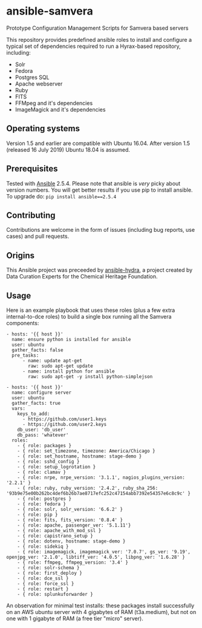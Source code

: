 # ansible-samvera
Prototype Configuration Management Scripts for Samvera based servers

This repository provides predefined ansible roles to install and configure a typical set of dependencies 
required to run a Hyrax-based repository, including:

* Solr
* Fedora
* Postgres SQL
* Apache webserver
* Ruby
* FITS
* FFMpeg and it's dependencies
* ImageMagick and it's dependencies

## Operating systems
Version 1.5 and earlier are compatible with Ubuntu 16.04.
After version 1.5 (released 16 July 2019) Ubuntu 18.04 is assumed.

## Prerequisites
Tested with [Ansible](https://docs.ansible.com/intro_installation.html) 2.5.4. Please note that ansible is *very* picky about version numbers. You will get better results if you use pip to install ansible. To upgrade do: `pip install ansible==2.5.4`

## Contributing
Contributions are welcome in the form of issues (including bug reports, use cases) and pull requests.

## Origins
This Ansible project was preceeded by [ansible-hydra](https://github.com/curationexperts/ansible-hydra/blob/master/README.md), a project created by Data Curation Experts for the Chemical Heritage Foundation.

## Usage
Here is an example playbook that uses these roles (plus a few extra internal-to-dce roles) to build a single box running all the Samvera components:
```
- hosts: '{{ host }}'
  name: ensure python is installed for ansible
  user: ubuntu
  gather_facts: false
  pre_tasks:
      - name: update apt-get
        raw: sudo apt-get update
      - name: install python for ansible
        raw: sudo apt-get -y install python-simplejson

- hosts: '{{ host }}'
  name: configure server
  user: ubuntu
  gather_facts: true
  vars:
    keys_to_add:
      - https://github.com/user1.keys
      - https://github.com/user2.keys
    db_user: 'db_user'
    db_pass: 'whatever'
  roles:
    - { role: packages }
    - { role: set_timezone, timezone: America/Chicago }
    - { role: set_hostname, hostname: stage-demo }
    - { role: sshd_config }
    - { role: setup_logrotation }
    - { role: clamav }
    - { role: nrpe, nrpe_version: '3.1.1', nagios_plugins_version: '2.2.1' }
    - { role: ruby, ruby_version: '2.4.2', ruby_sha_256: '93b9e75e00b262bc4def6b26b7ae8717efc252c47154abb7392e54357e6c8c9c' }
    - { role: postgres }
    - { role: fedora }
    - { role: solr, solr_version: '6.6.2' }
    - { role: pip }
    - { role: fits, fits_version: '0.8.4' }
    - { role: apache, passenger_ver: '5.1.11'}
    - { role: apache_with_mod_ssl }
    - { role: capistrano_setup }
    - { role: dotenv, hostname: stage-demo }
    - { role: sidekiq }
    - { role: imagemagick, imagemagick_ver: '7.0.7', gs_ver: '9.19', openjpg_ver: '2.1.0', libtiff_ver: '4.0.5', libpng_ver: '1.6.28' }
    - { role: ffmpeg, ffmpeg_version: '3.4' }
    - { role: solr-schema }
    - { role: first_deploy }
    - { role: dce_ssl }
    - { role: force_ssl }
    - { role: restart }
    - { role: splunkuforwarder }
```

An observation for minimal test installs: these packages install successfully on an AWS ubuntu server with 4 
gigabytes of RAM (t3a.medium), but not on one with 1 gigabyte of RAM (a free tier "micro" server).
